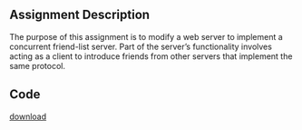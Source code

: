 ## Assignment Description

The purpose of this assignment is to modify a web server to implement a
concurrent friend-list server. Part of the server’s functionality involves
acting as a client to introduce friends from other servers that implement the
same protocol.

## Code

[download](/static/file/web-server.zip)
